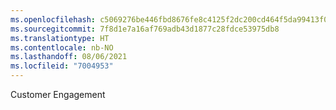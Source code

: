 ```yaml
---
ms.openlocfilehash: c5069276be446fbd8676fe8c4125f2dc200cd464f5da99413f018eb663c8ce8f
ms.sourcegitcommit: 7f8d1e7a16af769adb43d1877c28fdce53975db8
ms.translationtype: HT
ms.contentlocale: nb-NO
ms.lasthandoff: 08/06/2021
ms.locfileid: "7004953"
---
```

Customer Engagement